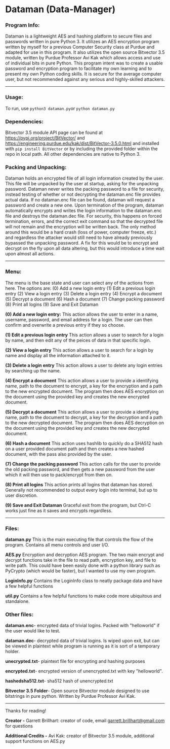 # Dataman (Data-Manager) #

### Program Info: ###
Dataman is a lightweight AES and hashing platform to secure files and passwords written in pure Python 3. It utilizes an AES encryption program written by myself for a previous Computer Security class at Purdue and adapted for use in this program. It also utilizes the open source Bitvector 3.5 module, written by Purdue Professor Avi Kak which allows access and use of individual bits in pure Python. This program intent was to create a usable password and encryption program to facilitate my own learning and to present my own Python coding skills. It is secure for the average computer user, but not recommended against any serious and highly-skilled attackers.
- - - -
### Usage: ###
 To run, use  `python3 dataman.py`or `python dataman.py`
 
### Dependencies: ###
Bitvector 3.5 module API page can be found at https://pypi.org/project/BitVector/ and https://engineering.purdue.edu/kak/dist/BitVector-3.5.0.html and installed with `pip install BitVector` or by including the provided folder within the repo in local path. All other dependencies are native to Python 3.

### Packing and Unpacking: ###
Dataman holds an encrypted file of all login information created by the user. This file will be unpacked by the user at startup, asking for the unpacking password. Dataman never writes the packing password to a file for security, instead testing of whether or not decrypting the dataman.enc file provides actual data. If no dataman.enc file can be found, dataman will request a password and create a new one. Upon termination of the program, dataman automatically encrypts and writes the login information to the dataman.enc file and destroys the dataman.dec file. For security, this happens on forced termination, errors, and the correct exit command so that the decrypted file will not remain and the encryption will be written back. The only method around this would be a hard crash (loss of power, computer freeze, etc.) and regardless the attacker would still need to have already previously bypassed the unpacking password. A fix for this would be to encrypt and decrypt on the fly upon all data altering, but this would introduce a time wait upon almost all actions.
- - - -
### Menu: ###
The menu is the base state and user can select any of the actions from here. The options are:
    (0) Add a new login entry
    (1) Edit a previous login entry
    (2) View a login entry
    (3) Delete a login entry
    (4) Encrypt a document
    (5) Decrypt a document
    (6) Hash a document
    (7) Change packing password 
    (8) Print all logins
    (9) Save and Exit Dataman

**(0) Add a new login entry:**
This action allows the user to enter in a name, username, password, and email address for a login. The user can then confirm and overwrite a previous entry if they so choose.

**(1) Edit a previous login entry**
This action  allows a user to search for a login by name, and then edit any of the peices of data in that specific login.

**(2) View a login entry**
This action allows a user to search for a login by name and display all the information attached to it.

**(3) Delete a login entry**
This action allows a user to delete any login entries by searching up the name.

**(4) Encrypt a document**
This action allows a user to provide a identifying name, path to the document to encrypt, a key for the encryption and a path to the new encrypted document. The program then does AES encryption on the document using the provided key and creates the new encrypted document.

**(5) Decrypt a document**
This action allows a user to provide a identifying name, path to the document to decrypt, a key for the decryption and a path to the new decrypted document. The program then does AES decryption on the document using the provided key and creates the new decrypted document.

**(6) Hash a document**
This action uses hashlib to quickly do a SHA512 hash on a user provided document path and then creates a new hashed document, with the pass also provided by the user.

**(7) Change the packing password**
This action calls for the user to provide the old packing password, and then gets a new password from the user which it will then use to pack/encrypt from then on.

**(8) Print all logins**
This action prints all logins that dataman has stored. Generally not recommended to output every login into terminal, but up to user discretion.

**(9) Save and Exit Dataman**
Graceful exit from the program, but Ctrl-C works just fine as it saves and encrypts regardless.
- - - -
### Files: ###

**dataman.py**
This is the main executing file that controls the flow of the program. Contains all menu controls and user I/O.

**AES.py**
Encryption and decryption AES program. The two main encrypt and decrypt functions take in the file to read path, encryption key, and file to write path. This could have been easily done with a python library such as PyCrypto (which would be faster), but I wanted to use my own program.

**LoginInfo.py**
Contains the LoginInfo class to neatly package data and have a few helpful functions

**util.py**
Contains a few helpful functions to make code more ubiquitous and standalone.

### Other files: ###

**dataman.enc**- encrypted data of trivial logins. Packed with "helloworld" if the user would like to test.

**dataman.dec**- decrypted data of trivial logins. Is wiped upon exit, but can be viewed in plaintext while program is running as it is sort of a temporary holder.

**unecrypted.txt**- plaintext file for encrypting and hashing purposes

**encrypted.txt**- encrypted version of unencrypted.txt with key "helloworld".

**hashedsha512.txt**- sha512 hash of unencrypted.txt

**Bitvector 3.5 Folder**- Open source Bitvector module designed to use bitstrings in pure python. Written by Purdue Professor Avi Kak.
- - - -
Thanks for reading!

**Creator -**
    Garrett Brillhart: creator of code, email garrett.brillhart@gmail.com for questions
    
**Additional Credits -**
    Avi Kak: creator of Bitvector 3.5 module, additional support functions on AES.py

